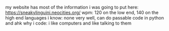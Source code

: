 my website has most of the information i was going to put here: https://sneakylinguini.neocities.org/
wpm: 120 on the low end, 140 on the high end
languages i know: none very well, can do passable code in python and ahk 
why i code: i like computers and like talking to them
<!---
SneakyLinguini/SneakyLinguini is a ✨ special ✨ repository because its `README.md` (this file) appears on your GitHub profile.
You can click the Preview link to take a look at your changes.
--->
